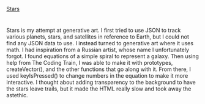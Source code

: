 [Stars](https://theoneandonlystack.github.io/Vu_Stack_ART2210//Projects/GenerativeArt/p5/Stars.html)

# 

Stars is my attempt at generative art. I first tried to use JSON to track various planets, stars, and satellites in reference to Earth, but I could not find any JSON data to use. I instead turned to generative art where it uses math. 
I had inspiration from a Russian artist, whose name I unfortunately forgot. 
I found equations of a simple spiral to represent a galaxy. Then using help from The Coding Train, I was able to make it with prototypes, createVector(), and the other functions that go along with it. From there, I used keyIsPressed() to change numbers in the equation to make it more interactive. I thought about adding transparency to the background to have the stars leave trails, but it made the HTML really slow and took away the astethic. 

